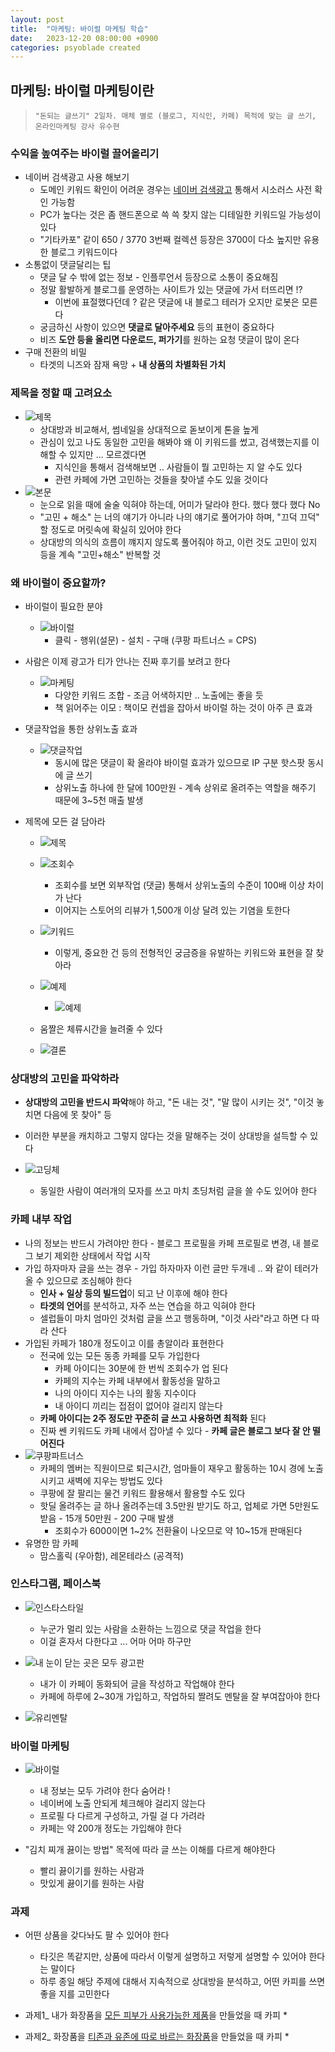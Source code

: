 ```yaml
---
layout: post
title:  "마케팅: 바이럴 마케팅 학습"
date:   2023-12-20 08:00:00 +0900
categories: psyoblade created
---
```


## 마케팅: 바이럴 마케팅이란

>     "돈되는 글쓰기" 2일차. 매체 별로 (블로그, 지식인, 카페) 목적에 맞는 글 쓰기, 온라인마케팅 강사 유수현

### 수익을 높여주는 바이럴 끌어올리기

* 네이버 검색광고 사용 해보기
  * 도메인 키워드 확인이 어려운 경우는 [네이버 검색광고](https://manage.searchad.naver.com/customers/3085497/tool/keyword-planner) 통해서 시소러스 사전 확인 가능함
  * PC가 높다는 것은 좀 핸드폰으로 쓱 쓱 찾지 않는 디테일한 키워드일 가능성이 있다
  * "기타카포" 같이 650 / 3770 3번째 컬렉션 등장은 3700이 다소 높지만 유용한 블로그 키워드이다
* 소통없이 댓글달리는 팁
  * 댓글 달 수 밖에 없는 정보 - 인플루언서 등장으로 소통이 중요해짐
  * 정말 활발하게 블로그를 운영하는 사이트가 있는 댓글에 가서 터뜨리면 !?
    * 이번에 표절했다던데 ? 같은 댓글에 내 블로그 테러가 오지만 로봇은 모른다
  * 궁금하신 사항이 있으면 **댓글로 달아주세요** 등의 표현이 중요하다
  * 비즈 **도안 등을 올리면 다운로드, 퍼가기**를 원하는 요청 댓글이 많이 온다
* 구매 전환의 비밀
  * 타겟의 니즈와 잠재 욕망 + **내 상품의 차별화된 가치**

### 제목을 정할 때 고려요소

* ![제목](images/mkt2_6.png)
  * 상대방과 비교해서, 썸네일을 상대적으로 돋보이게 톤을 높게
  * 관심이 있고 나도 동일한 고민을 해봐야 왜 이 키워드를 썼고, 검색했는지를 이해할 수 있지만 ... 모르겠다면
    * 지식인을 통해서 검색해보면 .. 사람들이 뭘 고민하는 지 알 수도 있다
    * 관련 카페에 가면 고민하는 것들을 찾아낼 수도 있을 것이다
* ![본문](images/mkt2_7.png)
  * 눈으로 읽을 때에 술술 익혀야 하는데, 어미가 달라야 한다. 했다 했다 했다 No
  * "고민 + 해소" 는 너의 얘기가 아니라 나의 얘기로 풀어가야 하며, "끄덕 끄덕" 할 정도로 머릿속에 확실히 있어야 한다
  * 상대방의 의식의 흐름이 꺠지지 않도록 풀어줘야 하고, 이런 것도 고민이 있지 등을 계속 "고민+해소" 반복할 것

### 왜 바이럴이 중요할까?

* 바이럴이 필요한 분야

  * ![바이럴](images/mkt2_8.png)
    * 클릭 - 행위(설문) - 설치 - 구매 (쿠팡 파트너스 = CPS)

* 사람은 이제 광고가 티가 안나는 진짜 후기를 보려고 한다

  * ![마케팅](images/mkt2_10.png)
    * 다양한 키워드 조합 - 조금 어색하지만 .. 노출에는 좋을 듯
    * 책 읽어주는 이모 : 책이모 컨셉을 잡아서 바이럴 하는 것이 아주 큰 효과

* 댓글작업을 통한 상위노출 효과

  * ![댓글작업](images/mkt2_11.png)
    * 동시에 많은 댓글이 확 올라야 바이럴 효과가 있으므로 IP 구분 핫스팟 동시에 글 쓰기 
    * 상위노출 하나에 한 달에 100만원 - 계속 상위로 올려주는 역할을 해주기 때문에 3~5천 매출 발생

* 제목에 모든 걸 담아라

  * ![제목](images/mkt2_12.png)
  * ![조회수](images/mkt2_13.png)
    * 조회수를 보면 외부작업 (댓글) 통해서 상위노출의 수준이 100배 이상 차이가 난다
    * 이어지는 스토어의 리뷰가 1,500개 이상 달려 있는 기염을 토한다
  * ![키워드](images/mkt2_14.png)
    * 이렇게, 중요한 건 등의 전형적인 궁금증을 유발하는 키워드와 표현을 잘 찾아라
  * ![예제](images/mkt2_15.png)
    * ![예제](images/mkt2_16.png)

  * 움짤은 체류시간을 늘려줄 수 있다
  * ![결론](images/mkt2_17.png)

### 상대방의 고민을 파악하라

* **상대방의 고민을 반드시 파악**해야 하고, "돈 내는 것", "말 많이 시키는 것", "이것 놓치면 다음에 못 찾아" 등
* 이러한 부분을 캐치하고 그렇지 않다는 것을 말해주는 것이 상대방을 설득할 수 있다

* ![고딩체](images/mkt2_18.png)
  * 동일한 사람이 여러개의 모자를 쓰고 마치 초딩처럼 글을 쓸 수도 있어야 한다

### 카페 내부 작업

* 나의 정보는 반드시 가려야만 한다 - 블로그 프로필을 카페 프로필로 변경, 내 블로그 보기 제외한 상태에서 작업 시작
* 가입 하자마자 글을 쓰는 경우 - 가입 하자마자 이런 글만 두개네 .. 와 같이 테러가 올 수 있으므로 조심해야 한다
  * **인사 + 일상 등의 빌드업**이 되고 난 이후에 해야 한다
  * **타겟의 언어**를 분석하고, 자주 쓰는 연습을 하고 익혀야 한다
  * 셀럽들이 마치 엄마인 것처럼 글을 쓰고 행동하며, "이것 사라"라고 하면 다 따라 산다
* 가입된 카페가 180개 정도이고 이를 총알이라 표현한다
  * 전국에 있는 모든 동종 카페를 모두 가입한다
    * 카페 아이디는 30분에 한 번씩 조회수가 업 된다
    * 카페의 지수는 카페 내부에서 활동성을 말하고
    * 나의 아이디 지수는 나의 활동 지수이다
    * 내 아이디 끼리는 접점이 없어야 걸리지 않는다
  * **카페 아이디는 2주 정도만 꾸준히 글 쓰고 사용하면 최적화** 된다
  * 진짜 쎈 키워드도 카페 내에서 잡아낼 수 있다 - **카페 글은 블로그 보다 잘 안 떨어진다**
* ![쿠팡파트너스](images/mkt2_19.png)
  * 카페의 멤버는 직원이므로 퇴근시간, 엄마들이 재우고 활동하는 10시 경에 노출시키고 새벽에 지우는 방법도 있다
  * 쿠팡에 잘 팔리는 물건 키워드 활용해서 활용할 수도 있다
  * 핫딜 올려주는 글 하나 올려주는데 3.5만원 받기도 하고, 업체로 가면 5만원도 받음 - 15개 50만원 - 200 구매 발생
    * 조회수가 6000이면 1~2% 전환율이 나오므로 약 10~15개 판매된다
* 유명한 맘 카페
  * 맘스홀릭 (우아함), 레몬테라스 (공격적)

### 인스타그램, 페이스북

* ![인스타스타일](images/mkt2_20.png)
  * 누군가 멀리 있는 사람을 소환하는 느낌으로 댓글 작업을 한다
  * 이걸 혼자서 다한다고 ... 어마 어마 하구만

* ![내 눈이 닫는 곳은 모두 광고판](images/mkt2_21.png)
  * 내가 이 카페이 동화되어 글을 작성하고 작업해야 한다 
  * 카페에 하루에 2~30개 가입하고, 작업하되 짤려도 멘탈을 잘 부여잡아야 한다
* ![유리멘탈](images/mkt2_22.png)

### 바이럴 마케팅

* ![바이럴](images/mkt2_23.png)
  * 내 정보는 모두 가려야 한다 숨어라 !
  * 네이버에 노출 안되게 체크해야 걸리지 않는다
  * 프로필 다 다르게 구성하고, 가릴 걸 다 가려라
  * 카페는 약 200개 정도는 가입해야 한다

* "김치 찌개 끓이는 방법" 목적에 따라 글 쓰는 이해를 다르게 해야한다 
  * 빨리 끓이기를 원하는 사람과
  * 맛있게 끓이기를 원하는 사람 

### 과제

* 어떤 상품을 갖다놔도 팔 수 있어야 한다
  * 타깃은 똑같지만, 상품에 따라서 이렇게 설명하고 저렇게 설명할 수 있어야 한다는 말이다
  * 하루 종일 해당 주제에 대해서 지속적으로 상대방을 분석하고, 어떤 카피를 쓰면 좋을 지를 고민한다

* 과제1_ 내가 화장품을 <u>모든 피부가 사용가능한 제품</u>을 만들었을 때 카피
  * 
* 과제2_ 화장품을 <u>티존과 유존에 따로 바르는 화장품</u>을 만들었을 때 카피
  * 